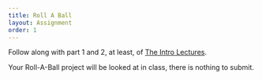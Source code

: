 ```yaml
---
title: Roll A Ball
layout: Assignment
order: 1
---
```


Follow along with part 1 and 2, at least, of [The Intro Lectures](https://guidebook.hdyar.com/unity-starting/unity-fundamentals/the-intro-lectures/).

Your Roll-A-Ball project will be looked at in class, there is nothing to submit.
